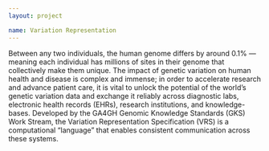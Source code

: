 ```yaml
---
layout: project

name: Variation Representation
---
```

Between any two individuals, the human genome differs by around 0.1% — meaning each individual has millions of sites in their genome that collectively make them unique. The impact of genetic variation on human health and disease is complex and immense; in order to accelerate research and advance patient care, it is vital to unlock the potential of the world’s genetic variation data and exchange it reliably across diagnostic labs, electronic health records (EHRs), research institutions, and knowledge-bases. Developed by the GA4GH Genomic Knowledge Standards (GKS) Work Stream, the Variation Representation Specification (VRS) is a computational “language” that enables consistent communication across these systems.
